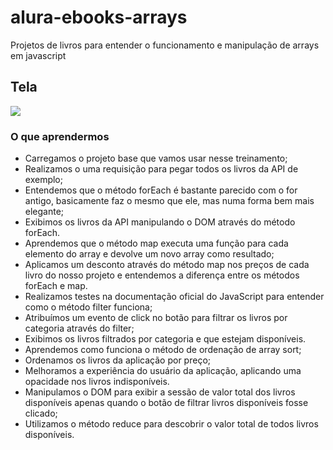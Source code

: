 # alura-ebooks-arrays
Projetos de livros para entender o funcionamento e manipulação de arrays em javascript

## Tela

<img src="/imagens/tela.png">

### O que aprendermos
- Carregamos o projeto base que vamos usar nesse treinamento;
- Realizamos o uma requisição para pegar todos os livros da API de exemplo;
- Entendemos que o método forEach é bastante parecido com o for antigo, basicamente faz o mesmo que ele, mas numa forma bem mais elegante;
- Exibimos os livros da API manipulando o DOM através do método forEach.
- Aprendemos que o método map executa uma função para cada elemento do array e devolve um novo array como resultado;
- Aplicamos um desconto através do método map nos preços de cada livro do nosso projeto e entendemos a diferença entre os métodos forEach e map.
- Realizamos testes na documentação oficial do JavaScript para entender como o método filter funciona;
- Atribuímos um evento de click no botão para filtrar os livros por categoria através do filter;
- Exibimos os livros filtrados por categoria e que estejam disponíveis.
- Aprendemos como funciona o método de ordenação de array sort;
- Ordenamos os livros da aplicação por preço;
- Melhoramos a experiência do usuário da aplicação, aplicando uma opacidade nos livros indisponíveis.
- Manipulamos o DOM para exibir a sessão de valor total dos livros disponíveis apenas quando o botão de filtrar livros disponíveis fosse clicado;
- Utilizamos o método reduce para descobrir o valor total de todos livros disponíveis.